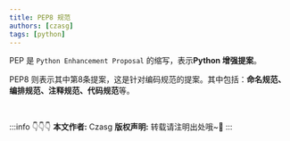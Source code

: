 ```yaml
---
title: PEP8 规范
authors: [czasg]
tags: [python]
---
```


PEP 是 `Python Enhancement Proposal` 的缩写，表示**Python 增强提案**。

PEP8 则表示其中第8条提案，这是针对编码规范的提案。其中包括：**命名规范、编排规范、注释规范、代码规范**等。

<!--truncate-->

<br/>

:::info 👇👇👇
**本文作者:** Czasg
**版权声明:** 转载请注明出处哦~👮‍
:::
